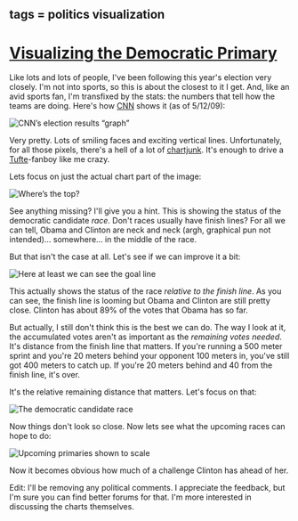 tags = politics visualization
---

# [Visualizing the Democratic Primary](http://journal.stuffwithstuff.com/2008/05/12/visualizing-the-democratic-primary/ "Visualizing the Democratic Primary")

Like lots and lots of people, I've been following this year's election very
closely. I'm not into sports, so this is about the closest to it I get. And,
like an avid sports fan, I'm transfixed by the stats: the numbers that tell
how the teams are doing. Here's how [CNN](http://www.cnn.com/ELECTION/2008/) shows it (as of 5/12/09):


![CNN’s election results “graph”](http://journal.stuffwithstuff.com/wp-content/uploads/2008/05/cnn.png)


Very pretty. Lots of smiling faces and exciting vertical lines. Unfortunately,
for all those pixels, there's a hell of a lot of [chartjunk](http://en.wikipedia.org/wiki/Chartjunk). It's enough
to drive a [Tufte](http://www.edwardtufte.com/tufte/newet)-fanboy like me crazy.


Lets focus on just the actual chart part of the image:

![Where’s the top?](http://journal.stuffwithstuff.com/wp-content/uploads/2008/05/cnn-bars.png)


See anything missing? I'll give you a hint. This is showing the status of the
democratic candidate _race_. Don't races usually have finish lines? For all we
can tell, Obama and Clinton are neck and neck (argh, graphical pun not
intended)… somewhere… in the middle of the race.

But that isn't the case at all. Let's see if we can improve it a bit:

![Here at least we can see the goal line](http://journal.stuffwithstuff.com/wp-content/uploads/2008/05/ok-graph.png)


This actually shows the status of the race _relative to the finish line_. As
you can see, the finish line is looming but Obama and Clinton are still pretty
close. Clinton has about 89% of the votes that Obama has so far.

But actually, I still don't think this is the best we can do. The way I look
at it, the accumulated votes aren't as important as the _remaining votes
needed_. It's distance from the finish line that matters. If you're running a
500 meter sprint and you're 20 meters behind your opponent 100 meters in,
you've still got 400 meters to catch up. If you're 20 meters behind and 40
from the finish line, it's over.

It's the relative remaining distance that matters. Let's focus on that:

![The democratic candidate race](http://journal.stuffwithstuff.com/wp-content/uploads/2008/05/better-graph.png)


Now things don't look so close. Now lets see what the upcoming races can hope
to do:

![Upcoming primaries shown to scale](http://journal.stuffwithstuff.com/wp-content/uploads/2008/05/upcoming-graph.png)


Now it becomes obvious how much of a challenge Clinton has ahead of her.

Edit: I'll be removing any political comments. I appreciate the feedback, but
I'm sure you can find better forums for that. I'm more interested in
discussing the charts themselves.
